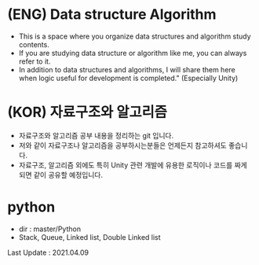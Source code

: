 # (ENG) Data structure Algorithm
- This is a space where you organize data structures and algorithm study contents.
- If you are studying data structure or algorithm like me, you can always refer to it.
- In addition to data structures and algorithms, I will share them here when logic useful for development is completed." 
  (Especially Unity)
  
  
 # (KOR) 자료구조와 알고리즘
 - 자료구조와 알고리즘 공부 내용을 정리하는 git 입니다.
 - 저와 같이 자료구조나 알고리즘을 공부하시는분들은 언제든지 참고하셔도 좋습니다.
 - 자료구조, 알고리즘 외에도 특히 Unity 관련 개발에 유용한 로직이나 코드를 짜게 되면 같이 공유할 예정입니다.


# python
- dir : master/Python
- Stack, Queue, Linked list, Double Linked list


Last Update : 2021.04.09
